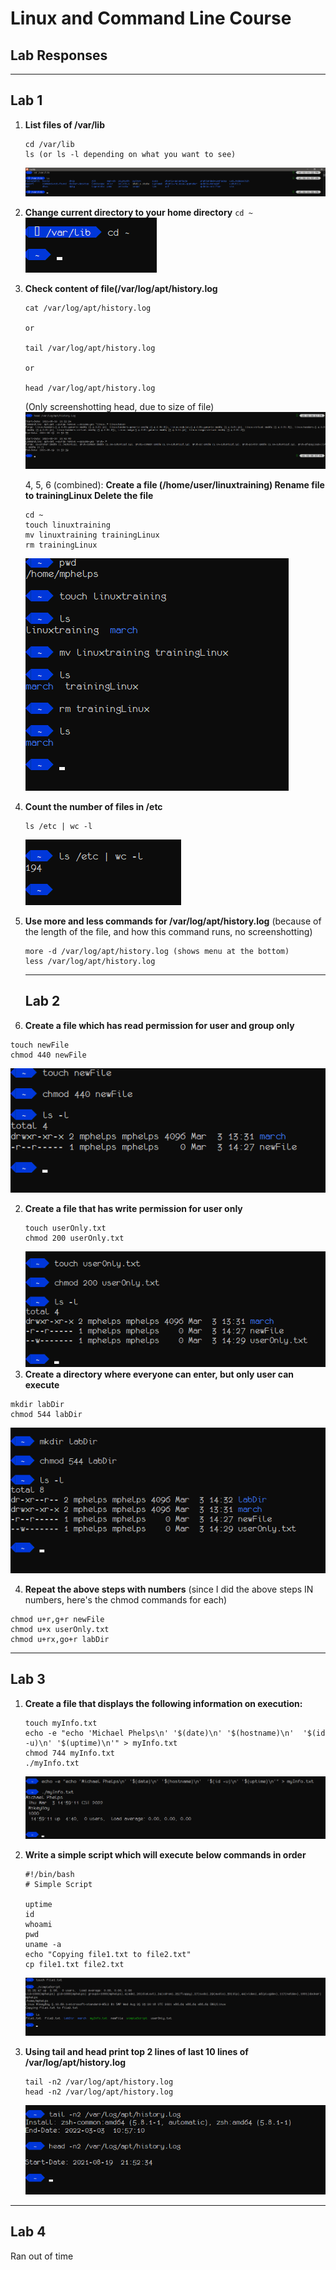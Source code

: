 # Linux and Command Line Course

## Lab Responses

---

## Lab 1

1. **List files of /var/lib**

   ```
   cd /var/lib
   ls (or ls -l depending on what you want to see)

   ```

   ![image](./Screenshot_1.png)

2. **Change current directory to your home directory**
   `cd ~`
   ![image](./Screenshot_2.png)
3. **Check content of file(/var/log/apt/history.log**

   ```
   cat /var/log/apt/history.log

   or

   tail /var/log/apt/history.log

   or

   head /var/log/apt/history.log

   ```

   (Only screenshotting head, due to size of file)
   ![image](Screenshot_3.png)

   4, 5, 6 (combined):
   **Create a file (/home/**user**/linuxtraining)
   Rename file to trainingLinux
   Delete the file**

   ```
   cd ~
   touch linuxtraining
   mv linuxtraining trainingLinux
   rm trainingLinux

   ```

   ![image](Screenshot_4.png)

4. **Count the number of files in /etc**
   ```
   ls /etc | wc -l
   ```
   ![img](Screenshot_5.png)
5. **Use more and less commands for /var/log/apt/history.log**
   (because of the length of the file, and how this command runs, no screenshotting)

   ```
   more -d /var/log/apt/history.log (shows menu at the bottom)
   less /var/log/apt/history.log

   ```

   ***

   ## Lab 2

6. **Create a file which has read permission for user and group only**

```
touch newFile
chmod 440 newFile
```

![image](Screenshot_6.png)

2. **Create a file that has write permission for user only**
   ```
   touch userOnly.txt
   chmod 200 userOnly.txt
   ```
   ![image](Screenshot_7.png)
3. **Create a directory where everyone can enter, but only user can execute**

```
mkdir labDir
chmod 544 labDir
```

![image](Screenshot_8.png)

4. **Repeat the above steps with numbers**
   (since I did the above steps IN numbers, here's the chmod commands for each)

```
chmod u+r,g+r newFile
chmod u+x userOnly.txt
chmod u+rx,go+r labDir
```

---

## Lab 3

1. **Create a file that displays the following information on execution:**
   ```
   touch myInfo.txt
   echo -e "echo 'Michael Phelps\n' '$(date)\n' '$(hostname)\n'  '$(id -u)\n' '$(uptime)\n'" > myInfo.txt
   chmod 744 myInfo.txt
   ./myInfo.txt
   ```
   ![image](Screenshot_9.png)
2. **Write a simple script which will execute below commands in order**

   ```
   #!/bin/bash
   # Simple Script

   uptime
   id
   whoami
   pwd
   uname -a
   echo "Copying file1.txt to file2.txt"
   cp file1.txt file2.txt
   ```

   ![image](Screenshot_10.png)

3. **Using tail and head print top 2 lines of last 10 lines of /var/log/apt/history.log**

   ```
   tail -n2 /var/log/apt/history.log
   head -n2 /var/log/apt/history.log
   ```

   ![img](Screenshot_11.png)

---

## Lab 4

Ran out of time
